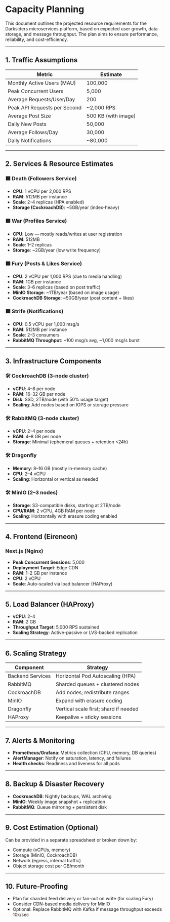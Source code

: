# Capacity Planning

This document outlines the projected resource requirements for the Darksiders microservices platform, based on expected user growth, data storage, and message throughput. The plan aims to ensure performance, reliability, and cost-efficiency.

---

## 1. Traffic Assumptions

| Metric                          | Estimate                          |
|---------------------------------|-----------------------------------|
| Monthly Active Users (MAU)      | 100,000                           |
| Peak Concurrent Users           | 5,000                             |
| Average Requests/User/Day       | 200                               |
| Peak API Requests per Second    | ~2,000 RPS                        |
| Average Post Size               | 500 KB (with image)               |
| Daily New Posts                 | 50,000                            |
| Average Follows/Day             | 30,000                            |
| Daily Notifications             | ~80,000                           |

---

## 2. Services & Resource Estimates

### 🟩 Death (Followers Service)
- **CPU**: 1 vCPU per 2,000 RPS
- **RAM**: 512MB per instance
- **Scale**: 2–4 replicas (HPA enabled)
- **Storage (CockroachDB)**: ~5GB/year (index-heavy)

### 🟩 War (Profiles Service)
- **CPU**: Low — mostly reads/writes at user registration
- **RAM**: 512MB
- **Scale**: 1–2 replicas
- **Storage**: ~2GB/year (low write frequency)

### 🟩 Fury (Posts & Likes Service)
- **CPU**: 2 vCPU per 1,000 RPS (due to media handling)
- **RAM**: 1GB per instance
- **Scale**: 3–6 replicas (based on post traffic)
- **MinIO Storage**: ~1TB/year (based on image usage)
- **CockroachDB Storage**: ~50GB/year (post content + likes)

### 🟩 Strife (Notifications)
- **CPU**: 0.5 vCPU per 1,000 msg/s
- **RAM**: 512MB per instance
- **Scale**: 2–3 consumers
- **RabbitMQ Throughput**: ~100 msg/s avg, ~1,000 msg/s burst

---

## 3. Infrastructure Components

### 🛠 CockroachDB (3-node cluster)
- **vCPU**: 4–8 per node
- **RAM**: 16–32 GB per node
- **Disk**: SSD, 2TB/node (with 50% usage target)
- **Scaling**: Add nodes based on IOPS or storage pressure

### 🛠 RabbitMQ (3-node cluster)
- **vCPU**: 2–4 per node
- **RAM**: 4–8 GB per node
- **Storage**: Minimal (ephemeral queues + retention <24h)

### 🛠 Dragonfly
- **Memory**: 8–16 GB (mostly in-memory cache)
- **CPU**: 2–4 vCPU
- **Scaling**: Horizontal or vertical as needed

### 🛠 MinIO (2–3 nodes)
- **Storage**: S3-compatible disks, starting at 2TB/node
- **CPU/RAM**: 2 vCPU, 4GB RAM per node
- **Scaling**: Horizontally with erasure coding enabled

---

## 4. Frontend (Eireneon)

### Next.js (Nginx)
- **Peak Concurrent Sessions**: 5,000
- **Deployment Target**: Edge CDN
- **RAM**: 1–2 GB per instance
- **CPU**: 2 vCPU
- **Scale**: Auto-scaled via load balancer (HAProxy)

---

## 5. Load Balancer (HAProxy)

- **vCPU**: 2–4
- **RAM**: 2 GB
- **Throughput Target**: 5,000 RPS sustained
- **Scaling Strategy**: Active-passive or LVS-backed replication

---

## 6. Scaling Strategy

| Component        | Strategy                                 |
|------------------|------------------------------------------|
| Backend Services | Horizontal Pod Autoscaling (HPA)         |
| RabbitMQ         | Sharded queues + clustered nodes         |
| CockroachDB      | Add nodes; redistribute ranges           |
| MinIO            | Expand with erasure coding               |
| Dragonfly        | Vertical scale first; shard if needed    |
| HAProxy          | Keepalive + sticky sessions              |

---

## 7. Alerts & Monitoring

- **Prometheus/Grafana**: Metrics collection (CPU, memory, DB queries)
- **AlertManager**: Notify on saturation, latency, and failures
- **Health checks**: Readiness and liveness for all pods

---

## 8. Backup & Disaster Recovery

- **CockroachDB**: Nightly backups, WAL archiving
- **MinIO**: Weekly image snapshot + replication
- **RabbitMQ**: Queue mirroring + persistent disk

---

## 9. Cost Estimation (Optional)

Can be provided in a separate spreadsheet or broken down by:
- Compute (vCPUs, memory)
- Storage (MinIO, CockroachDB)
- Network (egress, internal traffic)
- Object storage cost per GB/month

---

## 10. Future-Proofing

- Plan for sharded feed delivery or fan-out on write (for scaling Fury)
- Consider CDN-based media delivery for MinIO
- Optional: Replace RabbitMQ with Kafka if message throughput exceeds 10k/sec
